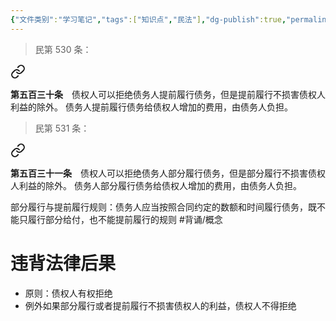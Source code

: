 ```yaml
---
{"文件类别":"学习笔记","tags":["知识点","民法"],"dg-publish":true,"permalink":"/学习笔记studyup/民法总论/部分履行与提前履行规则/","dgPassFrontmatter":true,"created":"2024-07-06T17:28:26.901+08:00","updated":"2024-11-20T14:58:10.967+08:00"}
---
```


>民第 530 条：
<div class="transclusion internal-embed is-loaded"><a class="markdown-embed-link" href="/////#t530" aria-label="Open link"><svg xmlns="http://www.w3.org/2000/svg" width="24" height="24" viewBox="0 0 24 24" fill="none" stroke="currentColor" stroke-width="2" stroke-linecap="round" stroke-linejoin="round" class="svg-icon lucide-link"><path d="M10 13a5 5 0 0 0 7.54.54l3-3a5 5 0 0 0-7.07-7.07l-1.72 1.71"></path><path d="M14 11a5 5 0 0 0-7.54-.54l-3 3a5 5 0 0 0 7.07 7.07l1.71-1.71"></path></svg></a><div class="markdown-embed">



**第五百三十条**　债权人可以拒绝债务人提前履行债务，但是提前履行不损害债权人利益的除外。
债务人提前履行债务给债权人增加的费用，由债务人负担。 

</div></div>


>民第 531 条：
<div class="transclusion internal-embed is-loaded"><a class="markdown-embed-link" href="/////#t531" aria-label="Open link"><svg xmlns="http://www.w3.org/2000/svg" width="24" height="24" viewBox="0 0 24 24" fill="none" stroke="currentColor" stroke-width="2" stroke-linecap="round" stroke-linejoin="round" class="svg-icon lucide-link"><path d="M10 13a5 5 0 0 0 7.54.54l3-3a5 5 0 0 0-7.07-7.07l-1.72 1.71"></path><path d="M14 11a5 5 0 0 0-7.54-.54l-3 3a5 5 0 0 0 7.07 7.07l1.71-1.71"></path></svg></a><div class="markdown-embed">



**第五百三十一条**　债权人可以拒绝债务人部分履行债务，但是部分履行不损害债权人利益的除外。
债务人部分履行债务给债权人增加的费用，由债务人负担。 

</div></div>


部分履行与提前履行规则：债务人应当按照合同约定的数额和时间履行债务，既不能只履行部分给付，也不能提前履行的规则 #背诵/概念 
# 违背法律后果
- 原则：债权人有权拒绝
- 例外如果部分履行或者提前履行不损害债权人的利益，债权人不得拒绝